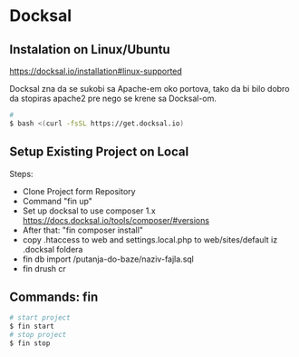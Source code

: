 # Docksal

## Instalation on Linux/Ubuntu

<https://docksal.io/installation#linux-supported>

Docksal zna da se sukobi sa Apache-em oko portova, tako da bi bilo dobro da stopiras apache2 pre nego se krene sa Docksal-om.

```bash
#
$ bash <(curl -fsSL https://get.docksal.io)
```

## Setup Existing Project on Local

Steps:

* Clone Project form Repository
* Command  "fin up"
* Set up docksal to use composer 1.x <https://docs.docksal.io/tools/composer/#versions>
* After that: "fin composer install"
* copy .htaccess to web and settings.local.php to web/sites/default iz .docksal foldera
* fin db import /putanja-do-baze/naziv-fajla.sql
* fin drush cr

## Commands: fin

```bash
# start project
$ fin start
# stop project
$ fin stop
```
